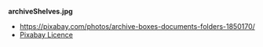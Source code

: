 **archiveShelves.jpg**

-   <https://pixabay.com/photos/archive-boxes-documents-folders-1850170/>
-   [Pixabay Licence](https://pixabay.com/service/license/)
